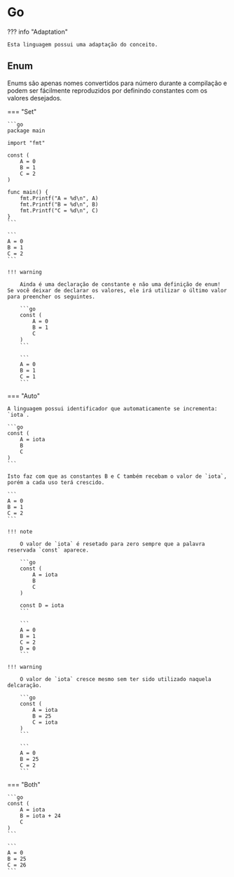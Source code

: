 # Go

??? info "Adaptation"

    Esta linguagem possui uma adaptação do conceito.

## Enum

Enums são apenas nomes convertidos para número durante a compilação e podem ser fácilmente reproduzidos por definindo constantes com os valores desejados.  

=== "Set"

    ```go
    package main

    import "fmt"

    const (
        A = 0
        B = 1
        C = 2
    )

    func main() {
        fmt.Printf("A = %d\n", A)
        fmt.Printf("B = %d\n", B)
        fmt.Printf("C = %d\n", C)
    }
    ```

    ```
    A = 0
    B = 1
    C = 2
    ```

    !!! warning

        Ainda é uma declaração de constante e não uma definição de enum! Se você deixar de declarar os valores, ele irá utilizar o último valor para preencher os seguintes.  

        ```go
        const (
            A = 0
            B = 1
            C
        )
        ```

        ```
        A = 0
        B = 1
        C = 1
        ```

=== "Auto"

    A linguagem possui identificador que automaticamente se incrementa: `iota`.  

    ```go
    const (
        A = iota
        B
        C
    )
    ```

    Isto faz com que as constantes B e C também recebam o valor de `iota`, porém a cada uso terá crescido.  

    ```
    A = 0
    B = 1
    C = 2
    ```

    !!! note

        O valor de `iota` é resetado para zero sempre que a palavra reservada `const` aparece.  

        ```go
        const (
            A = iota
            B
            C
        )

        const D = iota
        ```

        ```
        A = 0
        B = 1
        C = 2
        D = 0
        ```
    
    !!! warning

        O valor de `iota` cresce mesmo sem ter sido utilizado naquela delcaração.  

        ```go
        const (
            A = iota
            B = 25
            C = iota
        )
        ```

        ```
        A = 0
        B = 25
        C = 2
        ```

=== "Both"

    ```go
    const (
        A = iota
        B = iota + 24
        C
    )
    ```

    ```
    A = 0
    B = 25
    C = 26
    ```